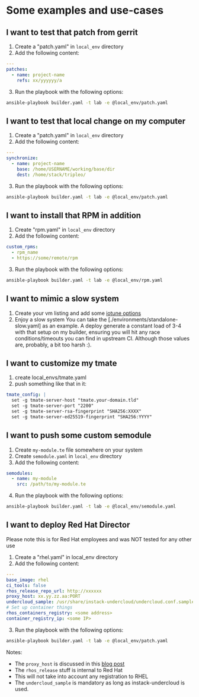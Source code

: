 # Some examples and use-cases

## I want to test that patch from gerrit
1. Create a "patch.yaml" in ```local_env``` directory
2. Add the following content:
```YAML
---
patches:
  - name: project-name
    refs: xx/yyyyyy/a
```
3. Run the playbook with the following options:
```Bash
ansible-playbook builder.yaml -t lab -e @local_env/patch.yaml
```

## I want to test that local change on my computer
1. Create a "patch.yaml" in ```local_env``` directory
2. Add the following content:
```YAML
---
synchronize:
  - name: project-name
    base: /home/USERNAME/working/base/dir
    dest: /home/stack/tripleo/
```
3. Run the playbook with the following options:
```Bash
ansible-playbook builder.yaml -t lab -e @local_env/patch.yaml
```

## I want to install that RPM in addition
1. Create "rpm.yaml" in ```local_env``` directory
2. Add the following content:
```YAML
custom_rpms:
  - rpm_name
  - https://some/remote/rpm
```
3. Run the playbook with the following options:
```Bash
ansible-playbook builder.yaml -t lab -e @local_env/rpm.yaml
```

## I want to mimic a slow system
1. Create your vm listing and add some [iotune options](https://libvirt.org/formatdomain.html#elementsDisks)
2. Enjoy a slow system
You can take the [./environments/standalone-slow.yaml] as an example. A deploy
generate a constant load of 3-4 with that setup on my builder, ensuring you
will hit any race conditions/timeouts you can find in upstream CI. Although
those values are, probably, a bit too harsh :).

## I want to customize my tmate
1. create local_envs/tmate.yaml
2. push something like that in it:
```YAML
tmate_config: |
  set -g tmate-server-host "tmate.your-domain.tld"
  set -g tmate-server-port "2200"
  set -g tmate-server-rsa-fingerprint "SHA256:XXXX"
  set -g tmate-server-ed25519-fingerprint "SHA256:YYYY"
```

## I want to push some custom semodule
1. Create ```my-module.te``` file somewhere on your system
2. Create ```semodule.yaml``` in ```local_env``` directory
3. Add the following content:
```YAML
semodules:
  - name: my-module
    src: /path/to/my-module.te
```
4. Run the playbook with the following options:
```Bash
ansible-playbook builder.yaml -t lab -e @local_env/semodule.yaml
```

## I want to deploy Red Hat Director
Please note this is for Red Hat employees and was NOT tested for any other use
1. Create a "rhel.yaml" in local_env directory
2. Add the following content:
```YAML
---
base_image: rhel
ci_tools: false
rhos_release_repo_url: http://xxxxxx
proxy_host: xx.yy.zz.aa:PORT
undercloud_sample: /usr/share/instack-undercloud/undercloud.conf.sample
# Set up container things
rhos_containers_registry: <some address>
container_registry_ip: <some IP>
```
3. Run the playbook with the following options:
```Bash
ansible-playbook builder.yaml -t lab -e @local_env/patch.yaml
```

Notes:
- The ```proxy_host``` is discussed in this [blog post](https://cjeanner.github.io/openstack/tripleo/2018/08/07/accessing-private-stuff.html)
- The ```rhos_release``` stuff is internal to Red Hat
- This will not take into account any registration to RHEL
- The ```undercloud_sample``` is mandatory as long as instack-undercloud is used.
